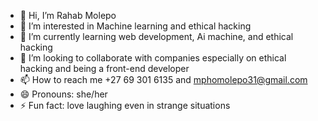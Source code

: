 - 👋 Hi, I’m Rahab Molepo
- 👀 I’m interested in Machine learning and ethical hacking
- 🌱 I’m currently learning web development, Ai machine, and ethical hacking
- 💞️ I’m looking to collaborate with companies especially on ethical hacking and being a front-end developer
- 📫 How to reach me +27 69 301 6135 and mphomolepo31@gmail.com
- 😄 Pronouns: she/her
- ⚡ Fun fact: love laughing even in strange situations

<!---
RahabMMM/RahabMMM is a ✨ special ✨ repository because its `README.md` (this file) appears on your GitHub profile.
You can click the Preview link to take a look at your changes.
--->
